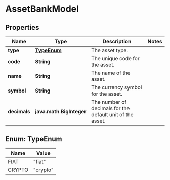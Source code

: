 

# AssetBankModel


## Properties

Name | Type | Description | Notes
------------ | ------------- | ------------- | -------------
**type** | [**TypeEnum**](#TypeEnum) | The asset type. | 
**code** | **String** | The unique code for the asset. | 
**name** | **String** | The name of the asset. | 
**symbol** | **String** | The currency symbol for the asset. | 
**decimals** | **java.math.BigInteger** | The number of decimals for the default unit of the asset. | 



## Enum: TypeEnum

Name | Value
---- | -----
FIAT | &quot;fiat&quot;
CRYPTO | &quot;crypto&quot;




